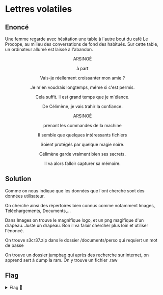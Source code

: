 # Lettres volatiles

## Enoncé
Une femme regarde avec hésitation une table à l'autre bout du café Le Procope, au milieu des conversations de fond des habitués. Sur cette table, un ordinateur allumé est laissé à l'abandon.

<p align="center"> ARSINOÉ </p>

<p align="center"> à part </p>

<p align="center"> Vais-je réellement croissanter mon amie ? </p>

<p align="center"> Je m'en voudrais longtemps, même si c'est permis. </p>

<p align="center"> Cela suffit. Il est grand temps que je m'élance. </p>

<p align="center"> De Célimène, je vais trahir la confiance. </p>

<p align="center"> ARSINOÉ </p>

<p align="center"> prenant les commandes de la machine </p>

<p align="center"> Il semble que quelques intéressants fichiers </p>

<p align="center"> Soient protégés par quelque magie noire. </p>

<p align="center"> Célimène garde vraiment bien ses secrets. </p>

<p align="center"> Il va alors falloir capturer sa mémoire. </p>



## Solution

Comme on nous indique que les données que l'ont cherche sont des données utilisateur.

On cherche ainsi des répertoires bien connus comme notamment Images, Téléchargements, Documents,...

Dans Images on trouve le magnifique logo, et un png magifique d'un drapeau. Juste un drapeau. Bon il va faloir chercher plus loin et utiliser l'énoncé.

On trouve s3cr37.zip dans le dossier /documents/perso qui requiert un mot de passe

On trouve un dossier jumpbag qui après des recherche sur internet, on apprend sert à dump la ram. On y trouve un fichier .raw


## Flag

<details>
<summary> Flag 🚩</summary>

```
404CTF{K8S_checkpoints_utile_pour_le_forensic}
```